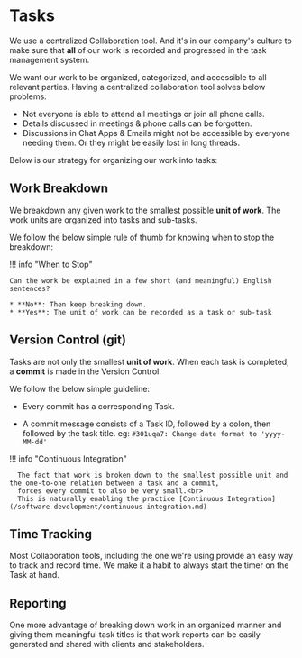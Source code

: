 # Tasks

We use a centralized Collaboration tool. 
And it's in our company's culture to make sure that __all__ of our work is recorded and progressed in the task management system.

We want our work to be organized, categorized, and accessible to all relevant parties. 
Having a centralized collaboration tool solves below problems:

* Not everyone is able to attend all meetings or join all phone calls.
* Details discussed in meetings & phone calls can be forgotten.
* Discussions in Chat Apps & Emails might not be accessible by everyone needing them. Or they might be easily lost in long threads.

Below is our strategy for organizing our work into tasks:

## Work Breakdown

We breakdown any given work to the smallest possible **unit of work**. 
The work units are organized into tasks and sub-tasks.

We follow the below simple rule of thumb for knowing when to stop the breakdown:

!!! info "When to Stop"

	Can the work be explained in a few short (and meaningful) English sentences?

	* **No**: Then keep breaking down.
	* **Yes**: The unit of work can be recorded as a task or sub-task

## Version Control (git)

Tasks are not only the smallest **unit of work**. When each task is completed, a **commit** is made in the Version Control.

We follow the below simple guideline:

* Every commit has a corresponding Task.

* A commit message consists of a Task ID, followed by a colon, 
then followed by the task title. eg: `#301uqa7: Change date format to 'yyyy-MM-dd' `

!!! info "Continuous Integration"

	  The fact that work is broken down to the smallest possible unit and the one-to-one relation between a task and a commit, 
	  forces every commit to also be very small.<br>
	  This is naturally enabling the practice [Continuous Integration](/software-development/continuous-integration.md)

## Time Tracking

Most Collaboration tools, including the one we're using provide an easy way to track and record time. 
We make it a habit to always start the timer on the Task at hand.

## Reporting

One more advantage of breaking down work in an organized manner and 
giving them meaningful task titles is that work reports can be easily generated and shared with clients and stakeholders.
